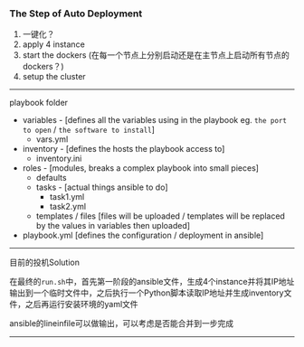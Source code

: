 ### The Step of Auto Deployment

1. 一键化？
2. apply 4 instance
3. start the dockers (在每一个节点上分别启动还是在主节点上启动所有节点的dockers？)
4. setup the cluster

---

playbook folder

- variables - [defines all the variables using in the playbook eg. `the port to open` / `the software to install`]
  - vars.yml
- inventory - [defines the hosts the playbook access to]
  - inventory.ini
- roles - [modules, breaks a complex playbook into small pieces]
  - defaults
  - tasks - [actual things ansible to do]
    - task1.yml
    - task2.yml
  - templates / files [files will be uploaded / templates will be replaced by the values in variables then uploaded]
- playbook.yml [defines the configuration / deployment in ansible]

---

目前的投机Solution

在最终的`run.sh`中，首先第一阶段的ansible文件，生成4个instance并将其IP地址输出到一个临时文件中，之后执行一个Python脚本读取IP地址并生成inventory文件，之后再运行安装环境的yaml文件

ansible的lineinfile可以做输出，可以考虑是否能合并到一步完成

---

